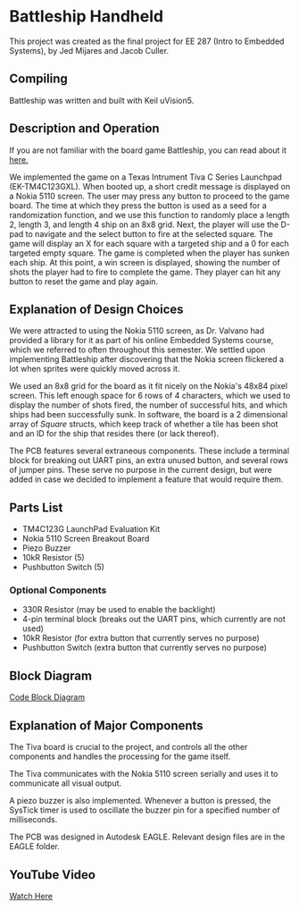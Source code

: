 # Battleship Handheld

This project was created as the final project for EE 287 (Intro to Embedded Systems), by Jed Mijares and Jacob Culler.

## Compiling

Battleship was written and built with Keil uVision5.

## Description and Operation

If you are not familiar with the board game Battleship, you can read about it [here.](https://en.wikipedia.org/wiki/Battleship_(game))

We implemented the game on a Texas Intrument Tiva C Series Launchpad (EK-TM4C123GXL). When booted up, a short credit message is displayed on a Nokia 5110 screen. The user may press any button to proceed to the game board. The time at which they press the button is used as a seed for a randomization function, and we use this function to randomly place a length 2, length 3, and length 4 ship on an 8x8 grid. Next, the player will use the D-pad to navigate and the select button to fire at the selected square. The game will display an X for each square with a targeted ship and a 0 for each targeted empty square. The game is completed when the player has sunken each ship. At this point, a win screen is displayed, showing the number of shots the player had to fire to complete the game. They player can hit any button to reset the game and play again.

## Explanation of Design Choices

We were attracted to using the Nokia 5110 screen, as Dr. Valvano had provided a library for it as part of his online Embedded Systems course, which we referred to often throughout this semester. We settled upon implementing Battleship after discovering that the Nokia screen flickered a lot when sprites were quickly moved across it.

We used an 8x8 grid for the board as it fit nicely on the Nokia's 48x84 pixel screen. This left enough space for 6 rows of 4 characters, which we used to display the number of shots fired, the number of successful hits, and which ships had been successfully sunk. In software, the board is a 2 dimensional array of _Square_ structs, which keep track of whether a tile has been shot and an ID for the ship that resides there (or lack thereof).

The PCB features several extraneous components. These include a terminal block for breaking out UART pins, an extra unused button, and several rows of jumper pins. These serve no purpose in the current design, but were added in case we decided to implement a feature that would require them.

## Parts List

* TM4C123G LaunchPad Evaluation Kit
* Nokia 5110 Screen Breakout Board
* Piezo Buzzer
* 10kR Resistor (5)
* Pushbutton Switch (5)

### Optional Components

* 330R Resistor (may be used to enable the backlight)
* 4-pin terminal block (breaks out the UART pins, which currently are not used)
* 10kR Resistor (for extra button that currently serves no purpose)
* Pushbutton Switch (extra button that currently serves no purpose)

## Block Diagram

[Code Block Diagram](https://github.com/jedmijares/EE-287-Final-Project/blob/master/Media/Code%20Block%20Diagram.pdf)

## Explanation of Major Components

The Tiva board is crucial to the project, and controls all the other components and handles the processing for the game itself.

The Tiva communicates with the Nokia 5110 screen serially and uses it to communicate all visual output.

A piezo buzzer is also implemented. Whenever a button is pressed, the SysTick timer is used to oscillate the buzzer pin for a specified number of milliseconds.

The PCB was designed in Autodesk EAGLE. Relevant design files are in the EAGLE folder.

## YouTube Video

[Watch Here](https://www.youtube.com/watch?v=jDSAx5fQOlo)

